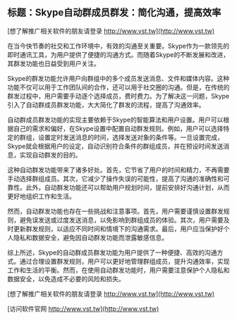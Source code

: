 ## **标题：Skype自动群成员群发：简化沟通，提高效率**

[想了解推广相关软件的朋友请登录 http://www.vst.tw](http://www.vst.tw)

在当今快节奏的社交和工作环境中，有效的沟通至关重要。Skype作为一款领先的即时通讯工具，为用户提供了便捷的沟通方式。而随着Skype的不断发展和改进，其群发功能也日益受到用户关注。

Skype的群发功能允许用户向群组中的多个成员发送消息、文件和媒体内容。这种功能不仅可以用于工作团队间的合作，还可以用于社交圈的沟通。但是，在传统的群发过程中，用户需要手动逐个选择成员，费时费力。为了解决这一问题，Skype引入了自动群成员群发功能，大大简化了群发的流程，提高了沟通效率。

自动群成员群发功能的实现主要依赖于Skype的智能算法和用户设置。用户可以根据自己的需求和偏好，在Skype设置中配置自动群发规则。例如，用户可以选择特定的群组，设置定时发送消息的时间，选择发送对象的条件等。一旦设置完成，Skype就会根据用户的设定，自动识别符合条件的群组成员，并在预设时间发送消息，实现自动群发的目的。

这种自动群发功能带来了诸多好处。首先，它节省了用户的时间和精力，不再需要手动选择群组成员。其次，它减少了操作失误的可能性，提高了沟通的准确性和可靠性。此外，自动群发功能还可以帮助用户规划时间，提前安排好沟通计划，从而更好地组织工作和生活。

然而，自动群发功能也存在一些挑战和注意事项。首先，用户需要谨慎设置群发规则，避免误发送或过度发送消息，以免影响到群组成员的体验。其次，用户需要及时更新群发规则，以适应不同时间和情境下的沟通需求。最后，用户应当保护好个人隐私和数据安全，避免因自动群发功能而泄露敏感信息。

综上所述，Skype的自动群成员群发功能为用户提供了一种便捷、高效的沟通方式。通过合理设置群发规则，用户可以更好地管理群组成员，提升沟通效率，实现工作和生活的平衡。然而，在使用自动群发功能时，用户需要注意保护个人隐私和数据安全，以免造成不必要的风险和损失。

[想了解推广相关软件的朋友请登录 http://www.vst.tw](http://www.vst.tw)


[访问软件官网 http://www.vst.tw](http://www.vst.tw)
